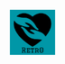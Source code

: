 <!-- Back to the Top Div -->
<div id="top"></div>
<br/>
<div align="center">
  <img src="app/src/main/res/drawable/app_icon.png" alt="logo" width"80" height="80" style="border-radius:50">
</div>
<!-- Heading -->
  <!-- Logo -->
  <!-- Title of the App -->
  <!-- Brief Description of the app -->

<!-- Table of Contents -->

<!-- About the Project -->
  <!-- Description of Problem Statement -->
  <!-- Our Solution to the Problem Statement -->
  <!-- Tech stack used -->
  
<!-- Getting Started -->

<!-- Features -->
  <!-- Implimented Features -->
  <!-- Future Expectations -->

<!-- Contribution -->
  <!-- Team Members with Email and GitHub Repos -->
  
<!-- Special Thanks to Avishkar -->
